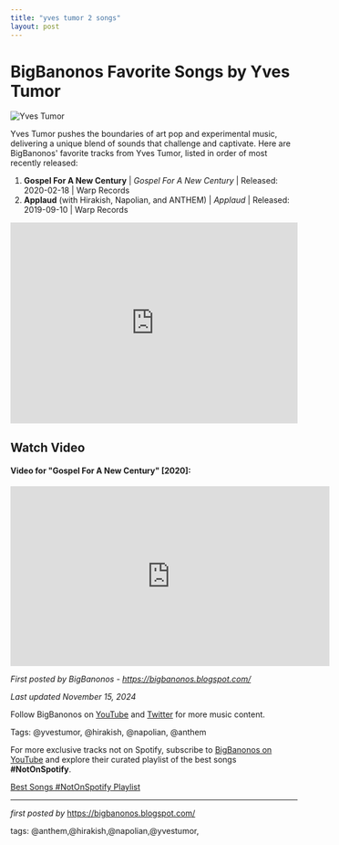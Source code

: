 ```yaml
---
title: "yves tumor 2 songs"
layout: post
---
```

<h1>BigBanonos Favorite Songs by Yves Tumor</h1>
<img src="https://blogger.googleusercontent.com/img/b/R29vZ2xl/AVvXsEgbRDObiRbMBQnRkbf6pKxrSQ3iHnXlX1NLeOHUtYZO_RevhWLIHsiaho0hjCfT1CmjJNtkvIymFfpM1uLwT2Jvir363cHZ4BTANREW3gK0ldUXQhJK1lvOMh0mdouQGLjMqpbVOr0ZlPA/s1100/Yves+Tumor.jpg" alt="Yves Tumor"> <p>Yves Tumor pushes the boundaries of art pop and experimental music, delivering a unique blend of sounds that challenge and captivate. Here are BigBanonos' favorite tracks from Yves Tumor, listed in order of most recently released:</p> <ol> <li><strong>Gospel For A New Century</strong> | <em>Gospel For A New Century</em> | Released: 2020-02-18 | Warp Records</li> <li><strong>Applaud</strong> (with Hirakish, Napolian, and ANTHEM) | <em>Applaud</em> | Released: 2019-09-10 | Warp Records</li>
</ol> <div> <iframe src="https://open.spotify.com/embed/playlist/0u0Q26zs9FMVuiZ2xePLUQ?utm_source=generator" width="100%" height="352" frameborder="0" allowfullscreen="" allow="autoplay; clipboard-write; encrypted-media; fullscreen; picture-in-picture" loading="lazy"></iframe>
</div> <h2>Watch Video</h2>
<h4>Video for "Gospel For A New Century" [2020]:</h4>
<div> <iframe allow="accelerometer; autoplay; encrypted-media; gyroscope; picture-in-picture" allowfullscreen="" frameborder="0" height="315" src="https://www.youtube.com/embed/videoseries?list=PLtuNtuTatqI0q1hGnG2voLYMrO7e7tVBm" width="560"></iframe>
</div> <p><em>First posted by BigBanonos - <a href="https://bigbanonos.blogspot.com/">https://bigbanonos.blogspot.com/</a></em></p>
<p><em>Last updated November 15, 2024</em></p>
<p>Follow BigBanonos on <a href="https://www.youtube.com/@BigBanonos">YouTube</a> and <a href="https://x.com/bigbanonos">Twitter</a> for more music content.</p>
<p>Tags: @yvestumor, @hirakish, @napolian, @anthem</p>


<!--Subscribe and Playlist Links-->
<div>
    <p>For more exclusive tracks not on Spotify, subscribe to <a href="https://www.youtube.com/@BigBanonos" target="_blank">BigBanonos on YouTube</a> and explore their curated playlist of the best songs <strong>#NotOnSpotify</strong>.</p>
    <p><a href="https://www.youtube.com/playlist?list=PLtuNtuTatqI0kFahUCbtbfenC_ET5O_tr" target="_blank">Best Songs #NotOnSpotify Playlist<br /></a></p></div>

<hr />

<p><em>first posted by</em> <a href="https://bigbanonos.blogspot.com/" rel="noopener" target="_new">https://bigbanonos.blogspot.com/</a></p>

<p>tags: @anthem,@hirakish,@napolian,@yvestumor,</p>
